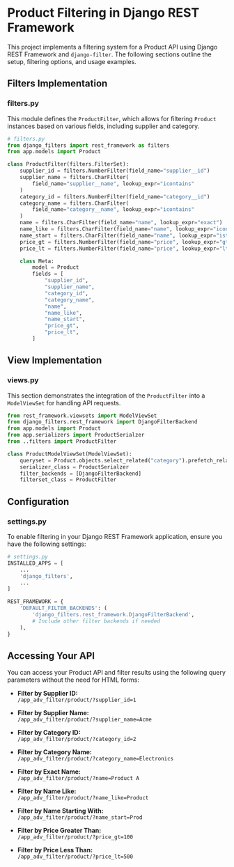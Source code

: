 # Product Filtering in Django REST Framework

This project implements a filtering system for a Product API using Django REST Framework and `django-filter`. The following sections outline the setup, filtering options, and usage examples.

## Filters Implementation

### filters.py

This module defines the `ProductFilter`, which allows for filtering `Product` instances based on various fields, including supplier and category.

```python
# filters.py
from django_filters import rest_framework as filters
from app.models import Product

class ProductFilter(filters.FilterSet):
    supplier_id = filters.NumberFilter(field_name="supplier__id")
    supplier_name = filters.CharFilter(
        field_name="supplier__name", lookup_expr="icontains"
    )
    category_id = filters.NumberFilter(field_name="category__id")
    category_name = filters.CharFilter(
        field_name="category__name", lookup_expr="icontains"
    )
    name = filters.CharFilter(field_name="name", lookup_expr="exact")
    name_like = filters.CharFilter(field_name="name", lookup_expr="icontains")
    name_start = filters.CharFilter(field_name="name", lookup_expr="istartswith")
    price_gt = filters.NumberFilter(field_name="price", lookup_expr="gt")
    price_lt = filters.NumberFilter(field_name="price", lookup_expr="lt")

    class Meta:
        model = Product
        fields = [
            "supplier_id",
            "supplier_name",
            "category_id",
            "category_name",
            "name",
            "name_like",
            "name_start",
            "price_gt",
            "price_lt",
        ]
```

## View Implementation

### views.py

This section demonstrates the integration of the `ProductFilter` into a `ModelViewSet` for handling API requests.

```python
from rest_framework.viewsets import ModelViewSet
from django_filters.rest_framework import DjangoFilterBackend
from app.models import Product
from app.serializers import ProductSerialzer
from ..filters import ProductFilter

class ProductModelViewSet(ModelViewSet):
    queryset = Product.objects.select_related("category").prefetch_related("supplier").all()
    serializer_class = ProductSerialzer
    filter_backends = [DjangoFilterBackend]
    filterset_class = ProductFilter
```

## Configuration

### settings.py

To enable filtering in your Django REST Framework application, ensure you have the following settings:

```python
# settings.py
INSTALLED_APPS = [
    ...
    'django_filters',
    ...
]

REST_FRAMEWORK = {
    'DEFAULT_FILTER_BACKENDS': (
        'django_filters.rest_framework.DjangoFilterBackend',
        # Include other filter backends if needed
    ),
}
```

## Accessing Your API

You can access your Product API and filter results using the following query parameters without the need for HTML forms:

- **Filter by Supplier ID:**  
  `/app_adv_filter/product/?supplier_id=1`
  
- **Filter by Supplier Name:**  
  `/app_adv_filter/product/?supplier_name=Acme`
  
- **Filter by Category ID:**  
  `/app_adv_filter/product/?category_id=2`
  
- **Filter by Category Name:**  
  `/app_adv_filter/product/?category_name=Electronics`
  
- **Filter by Exact Name:**  
  `/app_adv_filter/product/?name=Product A`
  
- **Filter by Name Like:**  
  `/app_adv_filter/product/?name_like=Product`
  
- **Filter by Name Starting With:**  
  `/app_adv_filter/product/?name_start=Prod`
  
- **Filter by Price Greater Than:**  
  `/app_adv_filter/product/?price_gt=100`
  
- **Filter by Price Less Than:**  
  `/app_adv_filter/product/?price_lt=500`


